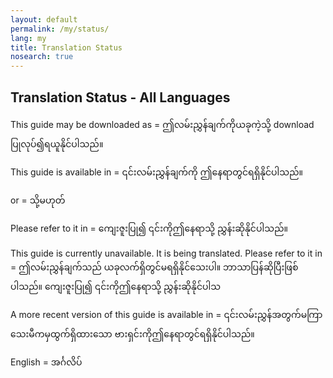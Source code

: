 ```yaml
---
layout: default
permalink: /my/status/
lang: my
title: Translation Status
nosearch: true
---
```


## Translation Status - All Languages

This guide may be downloaded as = ဤလမ်းညွှန်ချက်ကိုယခုကဲ့သို့ download ပြုလုပ်၍ရယူနိုင်ပါသည်။

This guide is available in = ၎င်းလမ်းညွှန်ချက်ကို ဤနေရာတွင်ရရှိနိုင်ပါသည်။ 

or = သို့မဟုတ်  

Please refer to it in = ကျေးဇူးပြု၍ ၎င်းကိုဤနေရာသို့ ညွှန်းဆိုနိုင်ပါသည်။ 

This guide is currently unavailable. It is being translated. Please refer to it in  = ဤလမ်းညွှန်ချက်သည် ယခုလက်ရှိတွင်မရရှိနိုင်သေးပါ။ ဘာသာပြန်ဆိုပြီးဖြစ်ပါသည်။ ကျေးဇူးပြု၍ ၎င်းကိုဤနေရာသို့ ညွှန်းဆိုနိုင်ပါသ

A more recent version of this guide is available in = ၎င်းလမ်းညွှန်အတွက်မကြာသေးမီကမှထွက်ရှိထားသော ဗားရှင်းကိုဤနေရာတွင်ရရှိနိုင်ပါသည်။

English = အင်္ဂလိပ်
